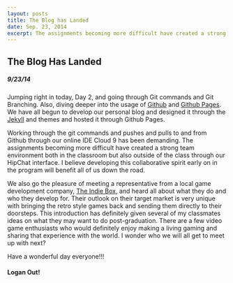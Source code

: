 ```yaml
---
layout: posts
title: The Blog has Landed
date: Sep. 23, 2014
excerpt: The assignments becoming more difficult have created a strong team environment both in the classroom but also outside of the class through our HipChat interface.
---
```


## The Blog Has Landed

##### 9/23/14

Jumping right in today, Day 2, and going through Git commands and Git Branching.
Also, diving deeper into the usage of [Github](https://github.com/) and [Github
Pages](https://pages.github.com/). We have all begun to develop our personal
blog and designed it through the [Jekyll](http://jekyllrb.com/) and themes and
hosted it through Github Pages.

Working through the git commands and pushes and pulls to and from Github through
our online IDE Cloud 9 has been demanding. The assignments becoming more
difficult have created a strong team environment both in the classroom but
also outside of the class through our HipChat interface. I believe
developing this collaborative spirit early on in the program will benefit all
of us down the road.

We also go the pleasure of meeting a representative from a local game development
company, [The Indie Box](https://theindiebox.com/), and heard all about what they
do and who they develop for. Their outlook on their target market is very unique
with bringing the retro style games back and sending them directly to their
doorsteps. This introduction has definitely given several of my classmates ideas
on what they may want to do post-graduation. There are a few video game enthusiasts
who would definitely enjoy making a living gaming and sharing that experience
with the world. I wonder who we will all get to meet up with next?

Have a wonderful day everyone!!!

#### Logan Out!
